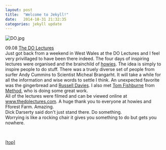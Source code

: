 ```yaml
---
layout: post
title:  "Welcome to Jekyll!"
date:   2014-10-31 21:32:35
categories: jekyll update
---
```



<img src="jpg/DO.jpg" alt="DO.jpg" />

<p>09.08 <a class="project-link" href="http://www.thedolectures.com" >The DO Lectures</a>
<br>Just got back from a weekend in West Wales at the DO Lectures and I feel very privillaged to have been there indeed.  The four days of inspiring lectures were organised and the brainchild of <a class="light-grey-link" href="http://www.howies.co.uk" target="self">howies</a>.  The idea is simply to inspire people to do stuff.  There was a truely diverse set of people from surfer Andy Cummins to Scientist Micheal Brangarht.  It will take a while for all the information and wise words to settle I think.  An unexpected favorite was the gingerbread and <a class="light-grey-link" href="http://russelldavies.typepad.com" target="self">Russell Davies</a>.  I also met  <a class="light-grey-link" href="http://www.tomfishburne.com" target="self">Tom Fishburne</a> from <a class="light-grey-link" href="http://www.methodproducts.co.uk" target="self">Method</a>, who is doing some great work.
<br>All of the lectures were filmed and can be viewed online at <a class="light-grey-link" href="http://www.thedolectures.com" target="self">www.thedolectures.com</a>.  A huge thank you to everyone at howies and Fforest Farm.  Amazing.
<br> Dick Darserty said don't just stand there.  Do something.
<br>Worrying is like a rocking chair it gives you something to do but gets you nowhere.</p>


<br>
<p><a href="index.html">[top]</a><p>
<br>
